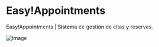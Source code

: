 # Easy!Appointments
Easy!Appointments | Sistema de gestión de citas y reservas.

![image](https://github.com/user-attachments/assets/22a1c161-4b42-4266-afba-efd91bb1a983)
